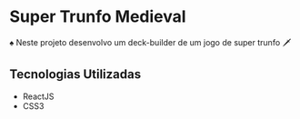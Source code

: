 # Super Trunfo Medieval

♠️ Neste projeto desenvolvo um deck-builder de um jogo de super trunfo 🗡️

## Tecnologias Utilizadas

  * ReactJS
  * CSS3

